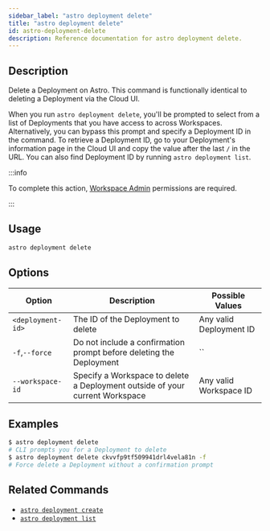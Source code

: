 ```yaml
---
sidebar_label: "astro deployment delete"
title: "astro deployment delete"
id: astro-deployment-delete
description: Reference documentation for astro deployment delete.
---
```


## Description

Delete a Deployment on Astro. This command is functionally identical to deleting a Deployment via the Cloud UI.

When you run `astro deployment delete`, you'll be prompted to select from a list of Deployments that you have access to across Workspaces. Alternatively, you can bypass this prompt and specify a Deployment ID in the command. To retrieve a Deployment ID, go to your Deployment's information page in the Cloud UI and copy the value after the last `/` in the URL. You can also find Deployment ID by running `astro deployment list`.

:::info

To complete this action, [Workspace Admin](user-permissions.md#workspace-roles) permissions are required.

:::

## Usage

```sh
astro deployment delete
```

## Options

| Option            | Description                                                         | Possible Values         |
| ----------------- | ------------------------------------------------------------------- | ----------------------- |
| `<deployment-id>` | The ID of the Deployment to delete         | Any valid Deployment ID |
| `-f`,`--force`    | Do not include a confirmation prompt before deleting the Deployment | ``                      |
| `--workspace-id` | Specify a Workspace to delete a Deployment outside of your current Workspace | Any valid Workspace ID                                            |

## Examples

```sh
$ astro deployment delete
# CLI prompts you for a Deployment to delete
$ astro deployment delete ckvvfp9tf509941drl4vela81n -f
# Force delete a Deployment without a confirmation prompt
```

## Related Commands

- [`astro deployment create`](cli-reference/astro-deployment-create.md)
- [`astro deployment list`](cli-reference/astro-deployment-list.md)
